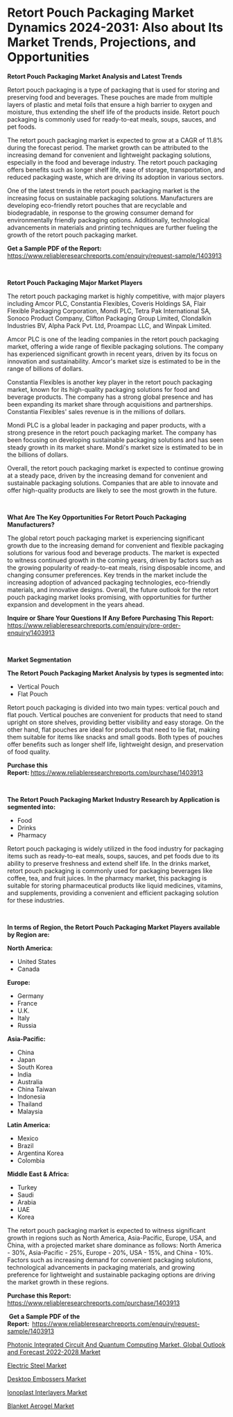 <p><h1>Retort Pouch Packaging Market Dynamics 2024-2031: Also about Its Market Trends, Projections, and Opportunities</h1></p><p><strong>Retort Pouch Packaging Market Analysis and Latest Trends</strong></p>
<p><p>Retort pouch packaging is a type of packaging that is used for storing and preserving food and beverages. These pouches are made from multiple layers of plastic and metal foils that ensure a high barrier to oxygen and moisture, thus extending the shelf life of the products inside. Retort pouch packaging is commonly used for ready-to-eat meals, soups, sauces, and pet foods.</p><p>The retort pouch packaging market is expected to grow at a CAGR of 11.8% during the forecast period. The market growth can be attributed to the increasing demand for convenient and lightweight packaging solutions, especially in the food and beverage industry. The retort pouch packaging offers benefits such as longer shelf life, ease of storage, transportation, and reduced packaging waste, which are driving its adoption in various sectors.</p><p>One of the latest trends in the retort pouch packaging market is the increasing focus on sustainable packaging solutions. Manufacturers are developing eco-friendly retort pouches that are recyclable and biodegradable, in response to the growing consumer demand for environmentally friendly packaging options. Additionally, technological advancements in materials and printing techniques are further fueling the growth of the retort pouch packaging market.</p></p>
<p><strong>Get a Sample PDF of the Report:&nbsp;</strong> <a href="https://www.reliableresearchreports.com/enquiry/request-sample/1403913">https://www.reliableresearchreports.com/enquiry/request-sample/1403913</a></p>
<p>&nbsp;</p>
<p><strong>Retort Pouch Packaging Major Market Players</strong></p>
<p><p>The retort pouch packaging market is highly competitive, with major players including Amcor PLC, Constantia Flexibles, Coveris Holdings SA, Flair Flexible Packaging Corporation, Mondi PLC, Tetra Pak International SA, Sonoco Product Company, Clifton Packaging Group Limited, Clondalkin Industries BV, Alpha Pack Pvt. Ltd, Proampac LLC, and Winpak Limited.</p><p>Amcor PLC is one of the leading companies in the retort pouch packaging market, offering a wide range of flexible packaging solutions. The company has experienced significant growth in recent years, driven by its focus on innovation and sustainability. Amcor's market size is estimated to be in the range of billions of dollars.</p><p>Constantia Flexibles is another key player in the retort pouch packaging market, known for its high-quality packaging solutions for food and beverage products. The company has a strong global presence and has been expanding its market share through acquisitions and partnerships. Constantia Flexibles' sales revenue is in the millions of dollars.</p><p>Mondi PLC is a global leader in packaging and paper products, with a strong presence in the retort pouch packaging market. The company has been focusing on developing sustainable packaging solutions and has seen steady growth in its market share. Mondi's market size is estimated to be in the billions of dollars.</p><p>Overall, the retort pouch packaging market is expected to continue growing at a steady pace, driven by the increasing demand for convenient and sustainable packaging solutions. Companies that are able to innovate and offer high-quality products are likely to see the most growth in the future.</p></p>
<p>&nbsp;</p>
<p><strong>What Are The Key Opportunities For Retort Pouch Packaging Manufacturers?</strong></p>
<p><p>The global retort pouch packaging market is experiencing significant growth due to the increasing demand for convenient and flexible packaging solutions for various food and beverage products. The market is expected to witness continued growth in the coming years, driven by factors such as the growing popularity of ready-to-eat meals, rising disposable income, and changing consumer preferences. Key trends in the market include the increasing adoption of advanced packaging technologies, eco-friendly materials, and innovative designs. Overall, the future outlook for the retort pouch packaging market looks promising, with opportunities for further expansion and development in the years ahead.</p></p>
<p><strong>Inquire or Share Your Questions If Any Before Purchasing This Report:</strong> <a href="https://www.reliableresearchreports.com/enquiry/pre-order-enquiry/1403913">https://www.reliableresearchreports.com/enquiry/pre-order-enquiry/1403913</a></p>
<p>&nbsp;</p>
<p><strong>Market Segmentation</strong></p>
<p><strong>The Retort Pouch Packaging Market Analysis by types is segmented into:</strong></p>
<p><ul><li>Vertical Pouch</li><li>Flat Pouch</li></ul></p>
<p><p>Retort pouch packaging is divided into two main types: vertical pouch and flat pouch. Vertical pouches are convenient for products that need to stand upright on store shelves, providing better visibility and easy storage. On the other hand, flat pouches are ideal for products that need to lie flat, making them suitable for items like snacks and small goods. Both types of pouches offer benefits such as longer shelf life, lightweight design, and preservation of food quality.</p></p>
<p><strong>Purchase this Report:&nbsp;</strong><a href="https://www.reliableresearchreports.com/purchase/1403913">https://www.reliableresearchreports.com/purchase/1403913</a></p>
<p>&nbsp;</p>
<p><strong>The Retort Pouch Packaging Market Industry Research by Application is segmented into:</strong></p>
<p><ul><li>Food</li><li>Drinks</li><li>Pharmacy</li></ul></p>
<p><p>Retort pouch packaging is widely utilized in the food industry for packaging items such as ready-to-eat meals, soups, sauces, and pet foods due to its ability to preserve freshness and extend shelf life. In the drinks market, retort pouch packaging is commonly used for packaging beverages like coffee, tea, and fruit juices. In the pharmacy market, this packaging is suitable for storing pharmaceutical products like liquid medicines, vitamins, and supplements, providing a convenient and efficient packaging solution for these industries.</p></p>
<p>&nbsp;</p>
<p><strong>In terms of Region, the Retort Pouch Packaging Market Players available by Region are:</strong></p>
<p>
    <p> <strong> North America: </strong>
        <ul>
            <li>United States</li>
            <li>Canada</li>
        </ul>
        </p> 
    <p> <strong> Europe: </strong>
        <ul>
            <li>Germany</li>
            <li>France</li>
            <li>U.K.</li>
            <li>Italy</li>
            <li>Russia</li>
        </ul>
        </p> 
    <p> <strong> Asia-Pacific: </strong>
        <ul>
            <li>China</li>
            <li>Japan</li>
            <li>South Korea</li>
            <li>India</li>
            <li>Australia</li>
            <li>China Taiwan</li>
            <li>Indonesia</li>
            <li>Thailand</li>
            <li>Malaysia</li>
        </ul>
        </p> 
    <p> <strong> Latin America: </strong>
        <ul>
            <li>Mexico</li>
            <li>Brazil</li>
            <li>Argentina Korea</li>
            <li>Colombia</li>
        </ul>
        </p> 
    <p> <strong> Middle East & Africa: </strong>
        <ul>
            <li>Turkey</li>
            <li>Saudi</li>
            <li>Arabia</li>
            <li>UAE</li>
            <li>Korea</li>
        </ul>
    </p>
    </p>
<p><p>The retort pouch packaging market is expected to witness significant growth in regions such as North America, Asia-Pacific, Europe, USA, and China, with a projected market share dominance as follows: North America - 30%, Asia-Pacific - 25%, Europe - 20%, USA - 15%, and China - 10%. Factors such as increasing demand for convenient packaging solutions, technological advancements in packaging materials, and growing preference for lightweight and sustainable packaging options are driving the market growth in these regions.</p></p>
<p><strong>Purchase this Report: </strong><a href="https://www.reliableresearchreports.com/purchase/1403913">https://www.reliableresearchreports.com/purchase/1403913</a></p>
<p>&nbsp;<strong>Get a Sample PDF of the Report:&nbsp;&nbsp;</strong><a href="https://www.reliableresearchreports.com/enquiry/request-sample/1403913">https://www.reliableresearchreports.com/enquiry/request-sample/1403913</a></p>
<p><strong></strong></p>
<p><p><a href="https://glittery-fuchsia-86a.notion.site/Photonic-Integrated-Circuit-And-Quantum-Computing-Market-Global-Outlook-and-Forecast-2022-2028-Mark-c74b14ce87304b8c8edee2e92d0c1aef">Photonic Integrated Circuit And Quantum Computing Market, Global Outlook and Forecast 2022-2028 Market</a></p><p><a href="https://view.publitas.com/reportprime-1/electric-steel-market-research-report-the-key-to-successful-business-strategy-forecasted-for-period-from-2024-2031/">Electric Steel Market</a></p><p><a href="https://github.com/juniordelafrance/Market-Research-Report-List-2/blob/main/desktop-embossers-market.md">Desktop Embossers Market</a></p><p><a href="https://github.com/jaidynmorantestelletmjzya/Market-Research-Report-List-1/blob/main/ionoplast-interlayers-market.md">Ionoplast Interlayers Market</a></p><p><a href="https://view.publitas.com/reportprime-1/blanket-aerogel-market-size-and-examines-its-market-scope-with-a-primary-focus-on-growth-opportunities-and-forecasted-trends-spanning-from-2024-to-2031/">Blanket Aerogel Market</a></p></p>